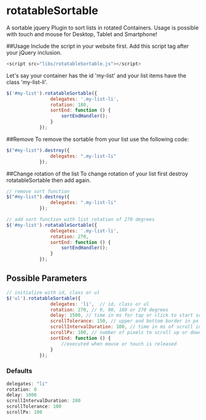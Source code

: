 # rotatableSortable
A sortable jquery Plugin to sort lists in rotated Containers. Usage is possible with touch and mouse for Desktop, Tablet and Smartphone!

##Usage
Include the script in your website first. Add this script tag after your jQuery inclusion.
```javascript
<script src="libs/rotatableSortable.js"></script>
```
Let's say your container has the id 'my-list' and your list items have the class 'my-list-li'. 
```javascript
$('#my-list').rotatableSortable({
                delegates: '.my-list-li',
                rotation: 180,
                sortEnd: function () {
                    sortEndHandler();
                }
            });
```

##Remove
To remove the sortable from your list use the following code:
```javascript
$("#my-list").destroy({
                delegates: ".my-list-li"
            });
```
##Change rotation of the list
To change rotation of your list first destroy rotatableSortable then add again.
```javascript
// remove sort function
$("#my-list").destroy({
                delegates: ".my-list-li"
            });
```
```javascript
// add sort function with list rotation of 270 degrees
$('#my-list').rotatableSortable({
                delegates: '.my-list-li',
                rotation: 270,
                sortEnd: function () {
                    sortEndHandler();
                }
            });
```
## Possible Parameters
```javascript
// initialize with id, class or ul
$('ul').rotatableSortable({
                delegates: 'li',  // id, class or ul
                rotation: 270, // 0, 90, 180 or 270 degrees
                delay: 1500, // time in ms for tap or click to start sorting
                scrollTolerance: 150, // upper and bottom border in px of the list to start scrolling
                scrollIntervalDuration: 100, // time in ms of scroll intervall duration
                scrollPx: 100, // number of pixels to scroll up or down
                sortEnd: function () {
                    //executed when mouse or touch is released
                }
            });
```

### Defaults
```javascript
delegates: "li"
rotation: 0
delay: 1000
scrollIntervalDuration: 200
scrollTolerance: 100
scrollPx: 100
```
